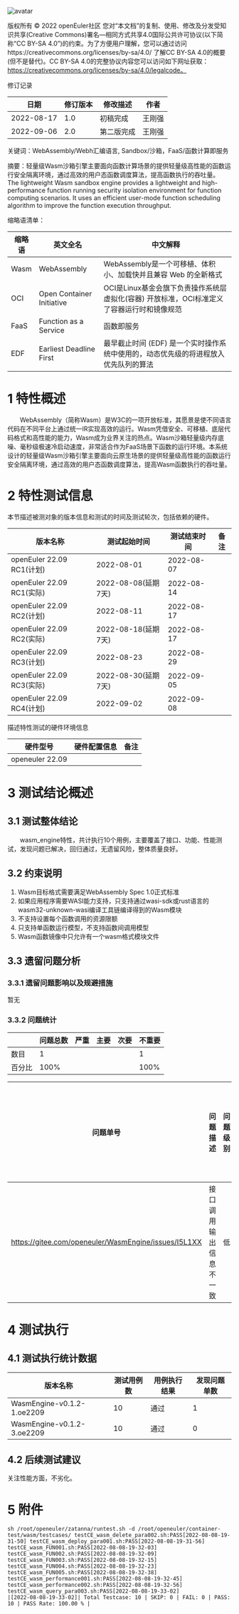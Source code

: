 ![avatar](../images/openEuler.png)


版权所有 © 2022  openEuler社区
 您对“本文档”的复制、使用、修改及分发受知识共享(Creative Commons)署名—相同方式共享4.0国际公共许可协议(以下简称“CC BY-SA 4.0”)的约束。为了方便用户理解，您可以通过访问https://creativecommons.org/licenses/by-sa/4.0/ 了解CC BY-SA 4.0的概要 (但不是替代)。CC BY-SA 4.0的完整协议内容您可以访问如下网址获取：https://creativecommons.org/licenses/by-sa/4.0/legalcode。

修订记录

| 日期 | 修订版本 | 修改描述 | 作者 |
| ---- | ----------- | -------- | ---- |
|2022-08-17|1.0|初稿完成|王刚强|
|2022-09-06|2.0|第二版完成|王刚强      |

 关键词：WebAssembly/Webh汇编语言, Sandbox/沙箱，FaaS/函数计算即服务 

摘要：轻量级Wasm沙箱引擎主要面向函数计算场景的提供轻量级高性能的函数运行安全隔离环境，通过高效的用户态函数调度算法，提高函数执行的吞吐量。
	The lightweight Wasm sandbox engine provides a lightweight and high-performance function running security isolation environment for function computing scenarios. It uses an efficient user-mode function scheduling algorithm to improve the function execution throughput.

缩略语清单：

| 缩略语 | 英文全名 | 中文解释 |
| ------ | -------- | -------- |
|  Wasm|WebAssembly|WebAssembly是一个可移植、体积小、加载快并且兼容 Web 的全新格式|
|OCI|Open Container Initiative|OCI是Linux基金会旗下负责操作系统层虚拟化(容器) 开放标准，OCI标准定义了容器运行时和镜像规范|
|FaaS|Function as a Service|函数即服务|
|EDF|Earliest Deadline First|最早截止时间 (EDF) 是一个实时操作系统中使用的，动态优先级的将进程放入优先队列的算法|

# 1     特性概述

&emsp;&emsp;WebAssembly（简称Wasm）是W3C的一项开放标准，其愿景是使不同语言代码在不同平台上通过统一IR实现高效的运行。Wasm凭借安全、可移植、底层代码格式和高性能的能力，Wasm成为业界关注的热点。Wasm沙箱轻量级内存底噪、毫秒级极速冷启动速度，非常适合作为FaaS场景下函数的运行环境。本系统设计的轻量级Wasm沙箱引擎主要面向云原生场景的提供轻量级高性能的函数运行安全隔离环境，通过高效的用户态函数调度算法，提高Wasm函数执行的吞吐量。

# 2     特性测试信息

本节描述被测对象的版本信息和测试的时间及测试轮次，包括依赖的硬件。

| 版本名称                 | 测试起始时间 | 测试结束时间 | 备注 |
| ----------------------- | ------------ | ------------ | --- | 
| openEuler 22.09 RC1(计划) | 2022-08-01 | 2022-08-07 | |
| openEuler 22.09 RC1(实际) | 2022-08-08(延期7天) | 2022-08-14 | |
| openEuler 22.09 RC2(计划) | 2022-08-11 | 2022-08-17 | |
| openEuler 22.09 RC2(实际) | 2022-08-18(延期7天) | 2022-08-17 | |
| openEuler 22.09 RC3(计划) | 2022-08-23 | 2022-08-29 | |
| openEuler 22.09 RC3(实际) | 2022-08-30(延期7天) | 2022-09-05 | |
| openEuler 22.09 RC4(计划) | 2022-09-02 | 2022-09-08 | |

描述特性测试的硬件环境信息

| 硬件型号 | 硬件配置信息 | 备注 |
| -------- | ------------ | ---- |
|openeuler 22.09|              |      |

# 3     测试结论概述

## 3.1   测试整体结论

&emsp;&emsp;wasm_engine特性，共计执行10个用例，主要覆盖了接口、功能、性能测试，发现问题已解决，回归通过，无遗留风险，整体质量良好。

## 3.2   约束说明

1.	Wasm目标格式需要满足WebAssembly Spec 1.0正式标准
2.	如果应用程序需要WASI能力支持，只支持通过wasi-sdk或rust语言的wasm32-unknown-wasi编译工具链编译得到的Wasm模块
3.	不支持设置每个函数调用的资源限额
4.	只支持单函数运行模型，不支持函数间调用模型
5.	Wasm函数镜像中只允许有一个wasm格式模块文件

## 3.3   遗留问题分析

### 3.3.1 遗留问题影响以及规避措施

暂无

### 3.3.2 问题统计

|        | 问题总数 | 严重 | 主要 | 次要 | 不重要 |
| ------ | -------- | ---- | ---- | ---- | ------ |
| 数目   |      1    |      |      |      |    1    |
| 百分比 |      100%    |      |      |      |    100%    |

| 问题单号 | 问题描述 | 问题级别 | 问题影响和规避措施 | 当前状态 |
| -------- | -------- | -------- | ------------------ | -------- |
|https://gitee.com/openeuler/WasmEngine/issues/I5L1XX | 接口调用输出信息不一致|低|修改调用输出信息|  已修复   |

# 4     测试执行

## 4.1   测试执行统计数据


| 版本名称 | 测试用例数 | 用例执行结果 | 发现问题单数 |
| -------- | ---------- | ------------ | ------------ |
|WasmEngine-v0.1.2-1.oe2209|10|通过| 1|
|WasmEngine-v0.1.2-3.oe2209|10|通过| 0|

## 4.2   后续测试建议

关注性能方面，不劣化。

# 5     附件

```
sh /root/openeuler/zatanna/runtest.sh -d /root/openeuler/container-test/wasm/testcases/ testCE_wasm_delete_para002.sh:PASS[2022-08-08-19-31-50] testCE_wasm_deploy_para001.sh:PASS[2022-08-08-19-31-56]
testCE_wasm_FUN001.sh:PASS[2022-08-08-19-32-03]
testCE_wasm_FUN002.sh:PASS[2022-08-08-19-32-09]
testCE_wasm_FUN003.sh:PASS[2022-08-08-19-32-15]
testCE_wasm_FUN004.sh:PASS[2022-08-08-19-32-23]
testCE_wasm_FUN005.sh:PASS[2022-08-08-19-32-38]
testCE_wasm_performance001.sh:PASS[2022-08-08-19-32-45] testCE_wasm_performance002.sh:PASS[2022-08-08-19-32-56] testCE_wasm_query_para003.sh:PASS[2022-08-08-19-33-02]
|[2022-08-08-19-33-02]| Total Testcase: 10 | SKIP: 0 | FAIL: 0 | PASS: 10 | PASS Rate: 100.00 % |
```
